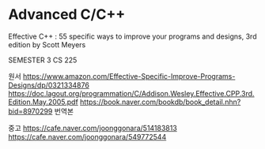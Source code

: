 # Advanced C/C++
Effective C++ : 55 specific ways to improve your programs
and designs, 3rd edition
by Scott Meyers

SEMESTER 3
CS 225

원서
https://www.amazon.com/Effective-Specific-Improve-Programs-Designs/dp/0321334876
https://doc.lagout.org/programmation/C/Addison.Wesley.Effective.CPP.3rd.Edition.May.2005.pdf
https://book.naver.com/bookdb/book_detail.nhn?bid=8970299 번역본

중고
https://cafe.naver.com/joonggonara/514183813
https://cafe.naver.com/joonggonara/549772544
